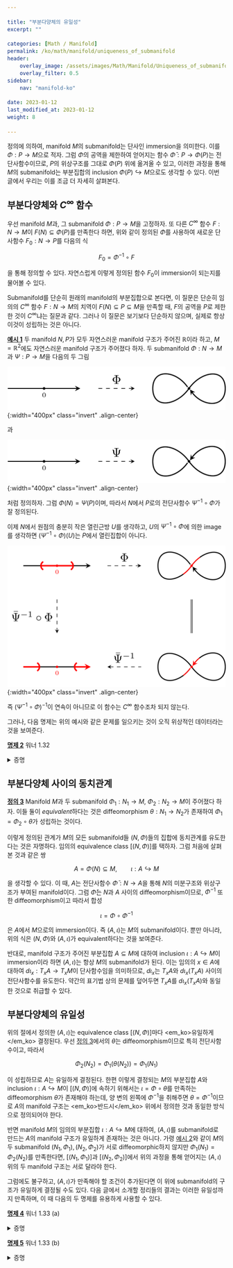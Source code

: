 ```yaml
---

title: "부분다양체의 유일성"
excerpt: ""

categories: [Math / Manifold]
permalink: /ko/math/manifold/uniqueness_of_submanifold
header:
    overlay_image: /assets/images/Math/Manifold/Uniqueness_of_submanifold.png
    overlay_filter: 0.5
sidebar: 
    nav: "manifold-ko"

date: 2023-01-12
last_modified_at: 2023-01-12
weight: 8

---
```


정의에 의하여, manifold $M$의 submanifold는 단사인 immersion을 의미한다. 이를 $\Phi:P\rightarrow M$으로 적자. 그럼 $\Phi$의 공역을 제한하여 얻어지는 함수 $\bar{\Phi}:P\rightarrow \Phi(P)$는 전단사함수이므로, $P$의 위상구조를 그대로 $\Phi(P)$ 위에 옮겨올 수 있고, 이러한 과정을 통해 $M$의 submanifold는 부분집합의 inclusion $\Phi(P)\hookrightarrow M$으로도 생각할 수 있다. 이번 글에서 우리는 이를 조금 더 자세히 살펴본다.

## 부분다양체와 $C^\infty$ 함수

우선 manifold $M$과, 그 submanifold $\Phi:P\rightarrow M$을 고정하자. 또 다른 $C^\infty$ 함수 $F:N\rightarrow M$이 $F(N)\subseteq\Phi(P)$를 만족한다 하면, 위와 같이 정의된 $\bar{\Phi}$를 사용하여 새로운 단사함수 $F_0:N\rightarrow P$를 다음의 식

$$F_0=\bar{\Phi}^{-1}\circ F$$

을 통해 정의할 수 있다. 자연스럽게 이렇게 정의된 함수 $F_0$이 immersion이 되는지를 물어볼 수 있다.

Submanifold를 단순히 원래의 manifold의 부분집합으로 본다면, 이 질문은 단순히 임의의 $C^\infty$ 함수 $F:N\rightarrow M$의 치역이 $F(N)\subseteq P\subseteq M$을 만족할 때, $F$의 공역을 $P$로 제한한 것이 $C^\infty$냐는 질문과 같다. 그러나 이 질문은 보기보다 단순하지 않으며, 실제로 항상 이것이 성립하는 것은 아니다.

<div class="example" markdown="1">

<ins id="ex1">**예시 1**</ins> 두 manifold $N,P$가 모두 자연스러운 manifold 구조가 주어진 $\mathbb{R}$이라 하고, $M=\mathbb{R}^2$에도 자연스러운 manifold 구조가 주어졌다 하자. 두 submanifold $\Phi:N\rightarrow M$과 $\Psi:P\rightarrow M$을 다음의 두 그림

![counterexample_1](/assets/images/Math/Manifold/Uniqueness_of_submanifold-1.png){:width="400px" class="invert" .align-center}

과

![counterexample_2](/assets/images/Math/Manifold/Uniqueness_of_submanifold-2.png){:width="400px" class="invert" .align-center}

처럼 정의하자. 그럼 $\Phi(N)=\Psi(P)$이며, 따라서 $N$에서 $P$로의 전단사함수 $\bar{\Psi}^{-1}\circ\Phi$가 잘 정의된다.

이제 $N$에서 원점의 충분히 작은 열린근방 $U$를 생각하고, $U$의 $\bar{\Psi}^{-1}\circ\Phi$에 의한 image를 생각하면 $(\bar{\Psi}^{-1}\circ\Phi)(U)$는 $P$에서 열린집합이 아니다. 

![counterexample_3](/assets/images/Math/Manifold/Uniqueness_of_submanifold-3.png){:width="400px" class="invert" .align-center}

즉 $(\bar{\Psi}^{-1}\circ\Phi)^{-1}$이 연속이 아니므로 이 함수는 $C^\infty$ 함수조차 되지 않는다.

</div>

그러나, 다음 명제는 위의 예시와 같은 문제를 일으키는 것이 오직 위상적인 데이터라는 것을 보여준다.

<div class="proposition" markdown="1">

<ins id="pp2">**명제 2**</ins> 워너 1.32

</div>
<details class="proof" markdown="1">
<summary>증명</summary>



</details>

## 부분다양체 사이의 동치관계

<div class="definition" markdown="1">

<ins id="df3">**정의 3**</ins> Manifold $M$과 두 submanifold $\Phi_1:N_1\rightarrow M$, $\Phi_2:N_2\rightarrow M$이 주어졌다 하자. 이들 둘이 *equivalent*하다는 것은 diffeomorphism $\theta:N_1\rightarrow N_2$가 존재하여 $\Phi_1=\Phi_2\circ\theta$가 성립하는 것이다.

</div>

이렇게 정의된 관계가 $M$의 모든 submanifold들 $(N,\Phi)$들의 집합에 동치관계를 유도한다는 것은 자명하다. 임의의 equivalence class $[(N,\Phi)]$를 택하자. 그럼 처음에 살펴본 것과 같은 쌍 

$$A=\Phi(N)\subseteq M, \qquad \iota:A\hookrightarrow M$$

을 생각할 수 있다. 이 때, $A$는 전단사함수 $\bar{\Phi}:N\rightarrow A$을 통해 $N$의 미분구조와 위상구조가 부여된 manifold이다. 그럼 $\bar{\Phi}$는 $N$과 $A$ 사이의 diffeomorphism이므로, $\bar{\Phi}^{-1}$ 또한 diffeomorphism이고 따라서 합성

$$\iota=\Phi\circ\bar{\Phi}^{-1}$$

은 $A$에서 $M$으로의 immersion이다. 즉 $(A,\iota)$는 $M$의 submanifold이다. 뿐만 아니라, 위의 식은 $(N,\Phi)$와 $(A,\iota)$가 equivalent하다는 것을 보여준다. 

반대로, manifold 구조가 주어진 부분집합 $A\subseteq M$에 대하여 inclusion $\iota:A\hookrightarrow M$이 immersion이라 하면 $(A,\iota)$는 항상 $M$의 submanifold가 된다. 이는 임의의 $x\in A$에 대하여 $d\iota_x:T_xA\rightarrow T_xM$이 단사함수임을 의미하므로, $d\iota_x$는 $T_xA$와 $d\iota_x(T_xA)$ 사이의 전단사함수를 유도한다. 약간의 표기법 상의 문제를 덮어두면 $T_xA$를 $d\iota_x(T_xA)$와 동일한 것으로 취급할 수 있다. 

## 부분다양체의 유일성

위의 절에서 정의한 $(A,\iota)$는 equivalence class $[(N,\Phi)]$마다 <em_ko>유일하게</em_ko> 결정된다. 우선 [정의 3](#df3)에서의 $\theta$는 diffeomorphism이므로 특히 전단사함수이고, 따라서 

$$\Phi_2(N_2)=\Phi_1(\theta(N_2))=\Phi_1(N_1)$$

이 성립하므로 $A$는 유일하게 결정된다. 한편 이렇게 결정되는 $M$의 부분집합 $A$와 inclusion $\iota:A\hookrightarrow M$이 $[(N,\Phi)]$에 속하기 위해서는 $\iota=\Phi\circ\theta$를 만족하는 diffeomorphism $\theta$가 존재해야 하는데, 양 변의 왼쪽에 $\bar{\Phi}^{-1}$을 취해주면 $\theta=\bar{\Phi}^{-1}$이므로 $A$의 manifold 구조는 <em_ko>반드시</em_ko> 위에서 정의한 것과 동일한 방식으로 정의되어야 한다.

반면 manifold $M$의 임의의 부분집합 $\iota:A\hookrightarrow M$에 대하여, $(A,\iota)$를 submanifold로 만드는 $A$의 manifold 구조가 유일하게 존재하는 것은 아니다. 가령 [예시 2](#ex2)와 같이 $M$의 두 submanifold $(N_1,\Phi_1),(N_2,\Phi_2)$가 서로 diffeomorphic하지 않지만 $\Phi_1(N_1)=\Phi_2(N_2)$를 만족한다면, $[(N_1,\Phi_1)]$과 $[(N_2,\Phi_2)]$에서 위의 과정을 통해 얻어지는 $(A,\iota)$ 위의 두 manifold 구조는 서로 달라야 한다. 

그럼에도 불구하고, $(A,\iota)$가 만족해야 할 조건이 추가된다면 이 위에 submanifold의 구조가 유일하게 결정될 수도 있다. 다음 글에서 소개할 정리들의 결과는 이러한 유일성까지 만족하며, 이 때 다음의 두 명제를 유용하게 사용할 수 있다.

<div class="proposition" markdown="1">

<ins id="pp4">**명제 4**</ins> 워너 1.33 (a)

</div>
<details class="proof" markdown="1">
<summary>증명</summary>



</details>

<div class="proposition" markdown="1">

<ins id="pp5">**명제 5**</ins> 워너 1.33 (b)

</div>
<details class="proof" markdown="1">
<summary>증명</summary>



</details>